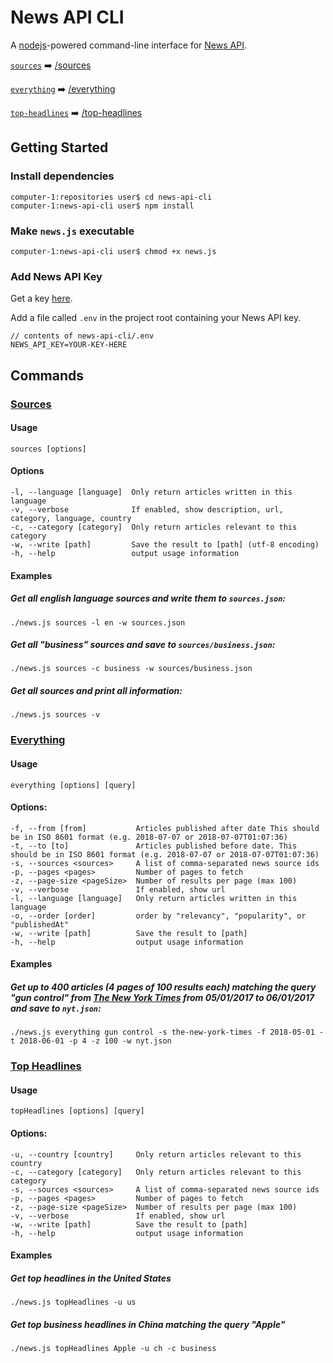 # News API CLI
A [nodejs](https://nodejs.org/)-powered command-line interface for [News API](https://newsapi.org/).

[`sources`](#sources) :arrow_right: [/sources](https://newsapi.org/docs/endpoints/sources)

[`everything`](#everything) :arrow_right: [/everything](https://newsapi.org/docs/endpoints/everything)

[`top-headlines`](#topHeadlines) :arrow_right: [/top-headlines](https://newsapi.org/docs/endpoints/top-headlines)

## Getting Started

### Install dependencies
```
computer-1:repositories user$ cd news-api-cli
computer-1:news-api-cli user$ npm install
```

### Make `news.js` executable
```
computer-1:news-api-cli user$ chmod +x news.js
```

### Add News API Key
Get a key [here](https://newsapi.org/register).

Add a file called `.env` in the project root containing your News API key.

```
// contents of news-api-cli/.env
NEWS_API_KEY=YOUR-KEY-HERE
```

## Commands

### [Sources](https://newsapi.org/docs/endpoints/sources)

#### Usage

`sources [options]`

#### Options
```
-l, --language [language]  Only return articles written in this language
-v, --verbose              If enabled, show description, url, category, language, country
-c, --category [category]  Only return articles relevant to this category
-w, --write [path]         Save the result to [path] (utf-8 encoding)
-h, --help                 output usage information
```
#### Examples

##### Get all english language sources and write them to `sources.json`:
```
./news.js sources -l en -w sources.json
```

##### Get all "business" sources and save to `sources/business.json`:
```
./news.js sources -c business -w sources/business.json
```

##### Get all sources and print all information:
```
./news.js sources -v
```

### [Everything](https://newsapi.org/docs/endpoints/everything)

#### Usage
`everything [options] [query]`

#### Options:
```
-f, --from [from]           Articles published after date This should be in ISO 8601 format (e.g. 2018-07-07 or 2018-07-07T01:07:36)
-t, --to [to]               Articles published before date. This should be in ISO 8601 format (e.g. 2018-07-07 or 2018-07-07T01:07:36)
-s, --sources <sources>     A list of comma-separated news source ids
-p, --pages <pages>         Number of pages to fetch
-z, --page-size <pageSize>  Number of results per page (max 100)
-v, --verbose               If enabled, show url
-l, --language [language]   Only return articles written in this language
-o, --order [order]         order by "relevancy", "popularity", or "publishedAt"
-w, --write [path]          Save the result to [path]
-h, --help                  output usage information
```

#### Examples

##### Get up to 400 articles (4 pages of 100 results each) matching the query "gun control" from [The New York Times](https://www.nytimes.com/) from 05/01/2017 to 06/01/2017 and save to `nyt.json`:
```
./news.js everything gun control -s the-new-york-times -f 2018-05-01 -t 2018-06-01 -p 4 -z 100 -w nyt.json
```

### [Top Headlines](https://newsapi.org/docs/endpoints/top-headlines)

#### Usage
`topHeadlines [options] [query]`

#### Options:
```
-u, --country [country]     Only return articles relevant to this country
-c, --category [category]   Only return articles relevant to this category
-s, --sources <sources>     A list of comma-separated news source ids
-p, --pages <pages>         Number of pages to fetch
-z, --page-size <pageSize>  Number of results per page (max 100)
-v, --verbose               If enabled, show url
-w, --write [path]          Save the result to [path]
-h, --help                  output usage information
```

#### Examples

##### Get top headlines in the United States
```
./news.js topHeadlines -u us
```

##### Get top business headlines in China matching the query "Apple"
```
./news.js topHeadlines Apple -u ch -c business
```

